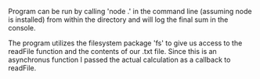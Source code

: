 Program can be run by calling 'node .' in the command line (assuming node is installed) from within the directory and will log the final sum in the console. 

The program utilizes the filesystem package 'fs' to give us access to the readFile function and the contents of our .txt file. Since this is an asynchronus function I passed the actual calculation as a callback to readFile. 



